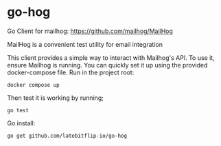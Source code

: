 # go-hog
Go Client for mailhog:
https://github.com/mailhog/MailHog

MailHog is a convenient test utility for email integration 

This client provides a simple way to interact with Mailhog's API. To use it, ensure Mailhog is running. You can quickly 
set it up using the provided docker-compose file. Run in the project root:

`docker compose up`

Then test it is working by running; 

`go test`

Go install: 

`go get github.com/latebitflip-io/go-hog`